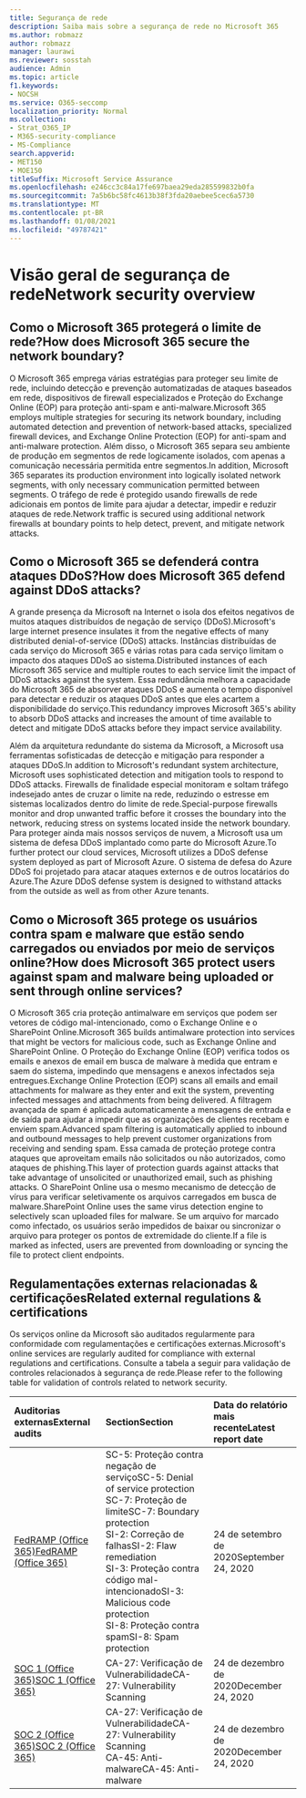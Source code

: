 ```yaml
---
title: Segurança de rede
description: Saiba mais sobre a segurança de rede no Microsoft 365
ms.author: robmazz
author: robmazz
manager: laurawi
ms.reviewer: sosstah
audience: Admin
ms.topic: article
f1.keywords:
- NOCSH
ms.service: O365-seccomp
localization_priority: Normal
ms.collection:
- Strat_O365_IP
- M365-security-compliance
- MS-Compliance
search.appverid:
- MET150
- MOE150
titleSuffix: Microsoft Service Assurance
ms.openlocfilehash: e246cc3c84a17fe697baea29eda285599832b0fa
ms.sourcegitcommit: 7a5b6bc58fc4613b38f3fda20aebee5cec6a5730
ms.translationtype: MT
ms.contentlocale: pt-BR
ms.lasthandoff: 01/08/2021
ms.locfileid: "49787421"
---
```

# <a name="network-security-overview"></a><span data-ttu-id="040c5-103">Visão geral de segurança de rede</span><span class="sxs-lookup"><span data-stu-id="040c5-103">Network security overview</span></span>

## <a name="how-does-microsoft-365-secure-the-network-boundary"></a><span data-ttu-id="040c5-104">Como o Microsoft 365 protegerá o limite de rede?</span><span class="sxs-lookup"><span data-stu-id="040c5-104">How does Microsoft 365 secure the network boundary?</span></span>

<span data-ttu-id="040c5-105">O Microsoft 365 emprega várias estratégias para proteger seu limite de rede, incluindo detecção e prevenção automatizadas de ataques baseados em rede, dispositivos de firewall especializados e Proteção do Exchange Online (EOP) para proteção anti-spam e anti-malware.</span><span class="sxs-lookup"><span data-stu-id="040c5-105">Microsoft 365 employs multiple strategies for securing its network boundary, including automated detection and prevention of network-based attacks, specialized firewall devices, and Exchange Online Protection (EOP) for anti-spam and anti-malware protection.</span></span> <span data-ttu-id="040c5-106">Além disso, o Microsoft 365 separa seu ambiente de produção em segmentos de rede logicamente isolados, com apenas a comunicação necessária permitida entre segmentos.</span><span class="sxs-lookup"><span data-stu-id="040c5-106">In addition, Microsoft 365 separates its production environment into logically isolated network segments, with only necessary communication permitted between segments.</span></span> <span data-ttu-id="040c5-107">O tráfego de rede é protegido usando firewalls de rede adicionais em pontos de limite para ajudar a detectar, impedir e reduzir ataques de rede.</span><span class="sxs-lookup"><span data-stu-id="040c5-107">Network traffic is secured using additional network firewalls at boundary points to help detect, prevent, and mitigate network attacks.</span></span>

## <a name="how-does-microsoft-365-defend-against-ddos-attacks"></a><span data-ttu-id="040c5-108">Como o Microsoft 365 se defenderá contra ataques DDoS?</span><span class="sxs-lookup"><span data-stu-id="040c5-108">How does Microsoft 365 defend against DDoS attacks?</span></span>

<span data-ttu-id="040c5-109">A grande presença da Microsoft na Internet o isola dos efeitos negativos de muitos ataques distribuídos de negação de serviço (DDoS).</span><span class="sxs-lookup"><span data-stu-id="040c5-109">Microsoft's large internet presence insulates it from the negative effects of many distributed denial-of-service (DDoS) attacks.</span></span> <span data-ttu-id="040c5-110">Instâncias distribuídas de cada serviço do Microsoft 365 e várias rotas para cada serviço limitam o impacto dos ataques DDoS ao sistema.</span><span class="sxs-lookup"><span data-stu-id="040c5-110">Distributed instances of each Microsoft 365 service and multiple routes to each service limit the impact of DDoS attacks against the system.</span></span> <span data-ttu-id="040c5-111">Essa redundância melhora a capacidade do Microsoft 365 de absorver ataques DDoS e aumenta o tempo disponível para detectar e reduzir os ataques DDoS antes que eles acartem a disponibilidade do serviço.</span><span class="sxs-lookup"><span data-stu-id="040c5-111">This redundancy improves Microsoft 365's ability to absorb DDoS attacks and increases the amount of time available to detect and mitigate DDoS attacks before they impact service availability.</span></span>

<span data-ttu-id="040c5-112">Além da arquitetura redundante do sistema da Microsoft, a Microsoft usa ferramentas sofisticadas de detecção e mitigação para responder a ataques DDoS.</span><span class="sxs-lookup"><span data-stu-id="040c5-112">In addition to Microsoft's redundant system architecture, Microsoft uses sophisticated detection and mitigation tools to respond to DDoS attacks.</span></span> <span data-ttu-id="040c5-113">Firewalls de finalidade especial monitoram e soltam tráfego indesejado antes de cruzar o limite na rede, reduzindo o estresse em sistemas localizados dentro do limite de rede.</span><span class="sxs-lookup"><span data-stu-id="040c5-113">Special-purpose firewalls monitor and drop unwanted traffic before it crosses the boundary into the network, reducing stress on systems located inside the network boundary.</span></span> <span data-ttu-id="040c5-114">Para proteger ainda mais nossos serviços de nuvem, a Microsoft usa um sistema de defesa DDoS implantado como parte do Microsoft Azure.</span><span class="sxs-lookup"><span data-stu-id="040c5-114">To further protect our cloud services, Microsoft utilizes a DDoS defense system deployed as part of Microsoft Azure.</span></span> <span data-ttu-id="040c5-115">O sistema de defesa do Azure DDoS foi projetado para atacar ataques externos e de outros locatários do Azure.</span><span class="sxs-lookup"><span data-stu-id="040c5-115">The Azure DDoS defense system is designed to withstand attacks from the outside as well as from other Azure tenants.</span></span>

## <a name="how-does-microsoft-365-protect-users-against-spam-and-malware-being-uploaded-or-sent-through-online-services"></a><span data-ttu-id="040c5-116">Como o Microsoft 365 protege os usuários contra spam e malware que estão sendo carregados ou enviados por meio de serviços online?</span><span class="sxs-lookup"><span data-stu-id="040c5-116">How does Microsoft 365 protect users against spam and malware being uploaded or sent through online services?</span></span>

<span data-ttu-id="040c5-117">O Microsoft 365 cria proteção antimalware em serviços que podem ser vetores de código mal-intencionado, como o Exchange Online e o SharePoint Online.</span><span class="sxs-lookup"><span data-stu-id="040c5-117">Microsoft 365 builds antimalware protection into services that might be vectors for malicious code, such as Exchange Online and SharePoint Online.</span></span> <span data-ttu-id="040c5-118">O Proteção do Exchange Online (EOP) verifica todos os emails e anexos de email em busca de malware à medida que entram e saem do sistema, impedindo que mensagens e anexos infectados seja entregues.</span><span class="sxs-lookup"><span data-stu-id="040c5-118">Exchange Online Protection (EOP) scans all emails and email attachments for malware as they enter and exit the system, preventing infected messages and attachments from being delivered.</span></span> <span data-ttu-id="040c5-119">A filtragem avançada de spam é aplicada automaticamente a mensagens de entrada e de saída para ajudar a impedir que as organizações de clientes recebam e enviem spam.</span><span class="sxs-lookup"><span data-stu-id="040c5-119">Advanced spam filtering is automatically applied to inbound and outbound messages to help prevent customer organizations from receiving and sending spam.</span></span> <span data-ttu-id="040c5-120">Essa camada de proteção protege contra ataques que aproveitam emails não solicitados ou não autorizados, como ataques de phishing.</span><span class="sxs-lookup"><span data-stu-id="040c5-120">This layer of protection guards against attacks that take advantage of unsolicited or unauthorized email, such as phishing attacks.</span></span> <span data-ttu-id="040c5-121">O SharePoint Online usa o mesmo mecanismo de detecção de vírus para verificar seletivamente os arquivos carregados em busca de malware.</span><span class="sxs-lookup"><span data-stu-id="040c5-121">SharePoint Online uses the same virus detection engine to selectively scan uploaded files for malware.</span></span> <span data-ttu-id="040c5-122">Se um arquivo for marcado como infectado, os usuários serão impedidos de baixar ou sincronizar o arquivo para proteger os pontos de extremidade do cliente.</span><span class="sxs-lookup"><span data-stu-id="040c5-122">If a file is marked as infected, users are prevented from downloading or syncing the file to protect client endpoints.</span></span>

## <a name="related-external-regulations--certifications"></a><span data-ttu-id="040c5-123">Regulamentações externas relacionadas & certificações</span><span class="sxs-lookup"><span data-stu-id="040c5-123">Related external regulations & certifications</span></span>

<span data-ttu-id="040c5-124">Os serviços online da Microsoft são auditados regularmente para conformidade com regulamentações e certificações externas.</span><span class="sxs-lookup"><span data-stu-id="040c5-124">Microsoft's online services are regularly audited for compliance with external regulations and certifications.</span></span> <span data-ttu-id="040c5-125">Consulte a tabela a seguir para validação de controles relacionados à segurança de rede.</span><span class="sxs-lookup"><span data-stu-id="040c5-125">Please refer to the following table for validation of controls related to network security.</span></span>

| <span data-ttu-id="040c5-126">**Auditorias externas**</span><span class="sxs-lookup"><span data-stu-id="040c5-126">**External audits**</span></span> | <span data-ttu-id="040c5-127">**Section**</span><span class="sxs-lookup"><span data-stu-id="040c5-127">**Section**</span></span> | <span data-ttu-id="040c5-128">**Data do relatório mais recente**</span><span class="sxs-lookup"><span data-stu-id="040c5-128">**Latest report date**</span></span> |
|:--------------------|:------------|:-----------------------|
| [<span data-ttu-id="040c5-129">FedRAMP (Office 365)</span><span class="sxs-lookup"><span data-stu-id="040c5-129">FedRAMP (Office 365)</span></span>](https://compliance.microsoft.com/compliancemanager) | <span data-ttu-id="040c5-130">SC-5: Proteção contra negação de serviço</span><span class="sxs-lookup"><span data-stu-id="040c5-130">SC-5: Denial of service protection</span></span> <br> <span data-ttu-id="040c5-131">SC-7: Proteção de limite</span><span class="sxs-lookup"><span data-stu-id="040c5-131">SC-7: Boundary protection</span></span> <br> <span data-ttu-id="040c5-132">SI-2: Correção de falhas</span><span class="sxs-lookup"><span data-stu-id="040c5-132">SI-2: Flaw remediation</span></span> <br> <span data-ttu-id="040c5-133">SI-3: Proteção contra código mal-intencionado</span><span class="sxs-lookup"><span data-stu-id="040c5-133">SI-3: Malicious code protection</span></span> <br> <span data-ttu-id="040c5-134">SI-8: Proteção contra spam</span><span class="sxs-lookup"><span data-stu-id="040c5-134">SI-8: Spam protection</span></span> | <span data-ttu-id="040c5-135">24 de setembro de 2020</span><span class="sxs-lookup"><span data-stu-id="040c5-135">September 24, 2020</span></span> |
| [<span data-ttu-id="040c5-136">SOC 1 (Office 365)</span><span class="sxs-lookup"><span data-stu-id="040c5-136">SOC 1 (Office 365)</span></span>](https://servicetrust.microsoft.com/ViewPage/MSComplianceGuideV3?command=Download&downloadType=Document&downloadId=90df3f9c-3aaf-4dbf-99d0-ca9f2991721b&tab=7027ead0-3d6b-11e9-b9e1-290b1eb4cdeb&docTab=7027ead0-3d6b-11e9-b9e1-290b1eb4cdeb_SOC_%2F_SSAE_16_Reports) | <span data-ttu-id="040c5-137">CA-27: Verificação de Vulnerabilidade</span><span class="sxs-lookup"><span data-stu-id="040c5-137">CA-27: Vulnerability Scanning</span></span> | <span data-ttu-id="040c5-138">24 de dezembro de 2020</span><span class="sxs-lookup"><span data-stu-id="040c5-138">December 24, 2020</span></span> |
| [<span data-ttu-id="040c5-139">SOC 2 (Office 365)</span><span class="sxs-lookup"><span data-stu-id="040c5-139">SOC 2 (Office 365)</span></span>](https://servicetrust.microsoft.com/ViewPage/MSComplianceGuideV3?command=Download&downloadType=Document&downloadId=a73c1738-7892-42b7-acd3-87b6371c53f6&tab=7027ead0-3d6b-11e9-b9e1-290b1eb4cdeb&docTab=7027ead0-3d6b-11e9-b9e1-290b1eb4cdeb_SOC_%2F_SSAE_16_Reports) | <span data-ttu-id="040c5-140">CA-27: Verificação de Vulnerabilidade</span><span class="sxs-lookup"><span data-stu-id="040c5-140">CA-27: Vulnerability Scanning</span></span> <br> <span data-ttu-id="040c5-141">CA-45: Anti-malware</span><span class="sxs-lookup"><span data-stu-id="040c5-141">CA-45: Anti-malware</span></span> | <span data-ttu-id="040c5-142">24 de dezembro de 2020</span><span class="sxs-lookup"><span data-stu-id="040c5-142">December 24, 2020</span></span> |